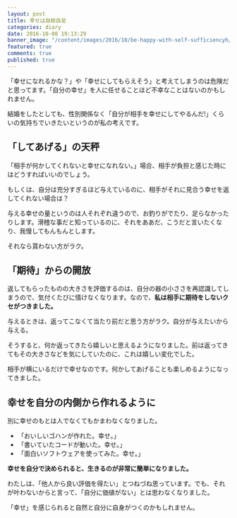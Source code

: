 ```yaml
---
layout: post
title: 幸せは自給自足
categories: diary
date: 2016-10-08 19:13:29
banner_image: "/content/images/2016/10/be-happy-with-self-sufficiencyh/banner.jpg"
featured: true
comments: true
published: true
---
```


「幸せになれるかな？」や「幸せにしてもらえそう」と考えてしまうのは危険だと思ってます。「自分の幸せ」を人に任せることほど不幸なことはないのかもしれません。

<!--more-->

結婚をしたとしても、性別関係なく「自分が相手を幸せにしてやるんだ!」くらいの気持ちでいきたいというのが私の考えです。

## 「してあげる」の天秤

「相手が何かしてくれないと幸せになれない。」場合、相手が負担と感じた時にはどうすればいいのでしょう。

もしくは、自分は充分すぎるほど与えているのに、相手がそれに見合う幸せを返してくれない場合は？

与える幸せの量というのは人それぞれ違うので、お釣りがでたり、足らなかったりします。滑稽な事だと知っているのに、それをああだ、こうだと言いたくなり、我慢してもんもんとします。

それなら貰わない方がラク。

## 「期待」からの開放

返してもらったものの大きさを評価するのは、自分の器の小ささを再認識してしまうので、気付くたびに情けなくなります。なので、**私は相手に期待をしないクセがつきました。**

与えるときは、返ってこなくて当たり前だと思う方がラク。自分が与えたいから与える。

そうすると、何か返ってきたら嬉しいと思えるようになりました。前は返ってきてもその大きさなどを気にしていたのに、これは嬉しい変化でした。

相手が横にいるだけで幸せなのです。何かしてあげることも楽しめるようになってきました。

## 幸せを自分の内側から作れるように

別に幸せのもとは人でなくてもかまわなくなりました。

* 「おいしいゴハンが作れた。幸せ。」
* 「書いていたコードが動いた。幸せ。」
* 「面白いソフトウェアを使ってみた。幸せ。」

**幸せを自分で決められると、生きるのが非常に簡単になりました。**

わたしは、「他人から良い評価を得たい」とつねづね思っています。でも、それが叶わないからと言って、「自分に価値がない」とは思わなくなりました。

「幸せ」を感じられると自然と自分に自身がつくのかもしれません。